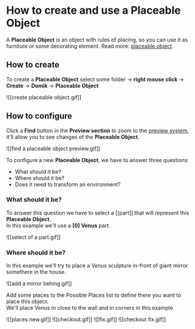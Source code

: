 # **How to create and use a Placeable Object**

A **Placeable Object** is an object with rules of placing, so you can use it as furniture or some decorating element. Read more: [placeable object](placeable-object.md).

## **How to create**

To create a **Placeable Object** select some folder -> **right mouse click** -> **Create** -> **Domik** -> **Placeable Object**

![[create placeable object.gif]]

## **How to configure**

Click a **Find** button in the **Preview section** to zoom to the [preview system](preview-system.md), it'll allow you to see changes of the **Placeable Object**.

![[find a placeable object preview.gif]]  

To configure a new **Placeable Object**, we have to answer three questions:

- What should it be?
- Where should it be?
- Does it need to transform an environment?

### **What should it be?**

To answer this question we have to select a [[part]] that will represent this **Placeable Object**.   
In this example we'll use a **[0] Venus** part.  

![[select of a part.gif]]  

### **Where should it be?**


In this example we'll try to place a Venus sculpture in-front of giant mirror somethere in the house.

![[add a mirror behing.gif]]


Add some places to the Possible Places list to define there you want to place this object.  
We'll place Venus in close to the wall and in corners in this example.  

![[places new.gif]]
![[checkout.gif]]
![[fix.gif]]
![[checkout fix.gif]]

